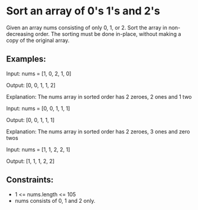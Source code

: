 # Sort an array of 0's 1's and 2's
Given an array nums consisting of only 0, 1, or 2. Sort the array in non-decreasing order. The sorting must be done in-place, without making a copy of the original array.


## Examples:
Input: nums = [1, 0, 2, 1, 0]

Output: [0, 0, 1, 1, 2]

Explanation: The nums array in sorted order has 2 zeroes, 2 ones and 1 two

Input: nums = [0, 0, 1, 1, 1]

Output: [0, 0, 1, 1, 1]

Explanation: The nums array in sorted order has 2 zeroes, 3 ones and zero twos

Input: nums = [1, 1, 2, 2, 1]

Output:
[1, 1, 1, 2, 2]

## Constraints:
- 1 <= nums.length <= 105
- nums consists of 0, 1 and 2 only.
